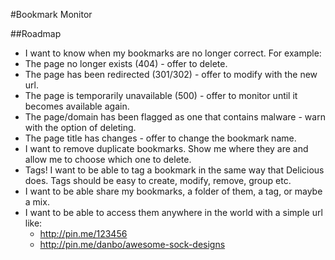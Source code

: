 #Bookmark Monitor

##Roadmap

* I want to know when my bookmarks are no longer correct. For example:
 * The page no longer exists (404) - offer to delete.
 * The page has been redirected (301/302) - offer to modify with the new url.
 * The page is temporarily unavailable (500) - offer to monitor until it becomes available again.
 * The page/domain has been flagged as one that contains malware - warn with the option of deleting. 
 * The page title has changes - offer to change the bookmark name.
 * I want to remove duplicate bookmarks. Show me where they are and allow me to choose which one to delete.
* Tags! I want to be able to tag a bookmark in the same way that Delicious does. Tags should be easy to create, modify, remove, group etc.
* I want to be able share my bookmarks, a folder of them, a tag, or maybe a mix.
 * I want to be able to access them anywhere in the world with a simple url like:
     * http://pin.me/123456
     * http://pin.me/danbo/awesome-sock-designs
